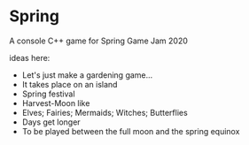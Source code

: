 # Spring

A console C++ game for Spring Game Jam 2020

ideas here:
- Let's just make a gardening game...
- It takes place on an island
- Spring festival
- Harvest-Moon like
- Elves; Fairies; Mermaids; Witches; Butterflies
- Days get longer
- To be played between the full moon and the spring equinox
